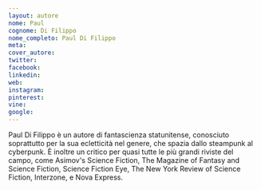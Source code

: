 ```yaml
---
layout: autore
nome: Paul
cognome: Di Filippo
nome_completo: Paul Di Filippo
meta:
cover_autore:
twitter:
facebook:
linkedin:
web:
instagram:
pinterest:
vine:
google:
---
```

Paul Di Filippo è un autore di fantascienza statunitense, conosciuto soprattutto per la sua ecletticità nel genere, che spazia dallo steampunk al cyberpunk.
È inoltre un critico per quasi tutte le più grandi riviste del campo, come Asimov's Science Fiction, The Magazine of Fantasy and Science Fiction, Science Fiction Eye, The New York Review of Science Fiction, Interzone, e Nova Express.
